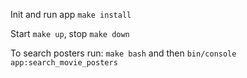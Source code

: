 Init and run app `make install`

Start `make up`, stop `make down`

To search posters run:
`make bash` and then
`bin/console app:search_movie_posters`